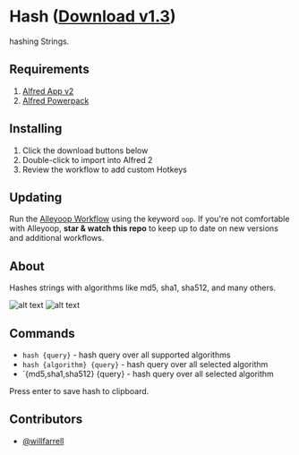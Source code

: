 Hash ([Download v1.3](https://raw.github.com/willfarrell/alfred-hash-workflow/master/Hash.alfredworkflow))
=====================

hashing Strings.

## Requirements
1. [Alfred App v2](http://www.alfredapp.com/#download)
1. [Alfred Powerpack](https://buy.alfredapp.com/)

## Installing
1. Click the download buttons below
2. Double-click to import into Alfred 2
3. Review the workflow to add custom Hotkeys

## Updating
Run the [Alleyoop Workflow](http://www.alfredforum.com/topic/1582-alleyoop-update-alfred-workflows/) using the keyword `oop`. If you're not comfortable with Alleyoop, **star & watch this repo** to keep up to date on new versions and additional workflows.

## About
Hashes strings with algorithms like md5, sha1, sha512, and many others. 

![alt text][hash]
![alt text][sha]

## Commands
- `hash {query}` - hash query over all supported algorithms
- `hash {algorithm} {query}` - hash query over all selected algorithm
- `{md5,sha1,sha512} {query} - hash query over all selected algorithm

Press enter to save hash to clipboard.

## Contributors
- [@willfarrell](https://github.com/willfarrell)

[hash]: ./screenshots/hash.png "Hash"
[sha]: ./screenshots/sha.png "SHA"